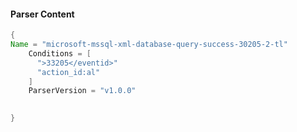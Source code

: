 #### Parser Content
```Java
{
Name = "microsoft-mssql-xml-database-query-success-30205-2-tl"
    Conditions = [
      ">33205</eventid>"
      "action_id:al"
    ]
    ParserVersion = "v1.0.0"
  

}
```